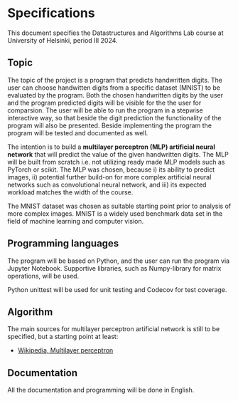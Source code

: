 # Specifications

This document specifies the Datastructures and Algorithms Lab course at University of Helsinki, period III 2024.

## Topic

The topic of the project is a program that predicts handwritten digits. The user can choose handwitten digits from a specific dataset (MNIST) to be evaluated by the program. Both the chosen handwritten digits by the user and the program predicted digits will be visible for the the user for comparsion. The user will be able to run the program in a stepwise interactive way, so that beside the digit prediction the functionality of the program will also be presented. Beside implementing the program the program will be tested and documented as well.

The intention is to build a __multilayer perceptron (MLP) artificial neural network__ that will predict the value of the given handwritten digits. The MLP will be built from scratch i.e. not utilizing ready made MLP models such as PyTorch or scikit. The MLP was chosen, because i) its ability to predict images, ii) potential further build-on for more complex artificial neural networks such as convolutional neural network, and iii) its expected workload matches the width of the course.

The MNIST dataset was chosen as suitable starting point prior to analysis of more complex images. MNIST is a widely used benchmark data set in the field of machine learning and computer vision.  

## Programming languages

The program will be based on Python, and the user can run the program via Jupyter Notebook. Supportive libraries, such as Numpy-library for matrix operations, will be used.

Python unittest will be used for unit testing and Codecov for test coverage.

## Algorithm

The main sources for multilayer perceptron artificial network is still to be specified, but a starting point at least:

* [Wikipedia, Multilayer perceptron ](https://en.wikipedia.org/wiki/Multilayer_perceptron)

## Documentation

All the documentation and programming will be done in English.

